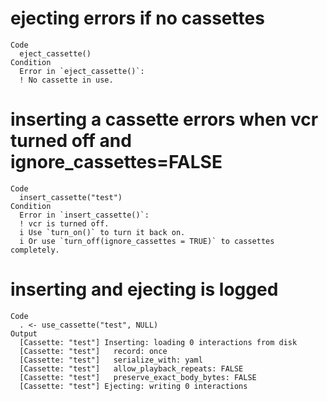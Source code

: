 # ejecting errors if no cassettes

    Code
      eject_cassette()
    Condition
      Error in `eject_cassette()`:
      ! No cassette in use.

# inserting a cassette errors when vcr turned off and ignore_cassettes=FALSE

    Code
      insert_cassette("test")
    Condition
      Error in `insert_cassette()`:
      ! vcr is turned off.
      i Use `turn_on()` to turn it back on.
      i Or use `turn_off(ignore_cassettes = TRUE)` to cassettes completely.

# inserting and ejecting is logged

    Code
      . <- use_cassette("test", NULL)
    Output
      [Cassette: "test"] Inserting: loading 0 interactions from disk
      [Cassette: "test"]   record: once
      [Cassette: "test"]   serialize_with: yaml
      [Cassette: "test"]   allow_playback_repeats: FALSE
      [Cassette: "test"]   preserve_exact_body_bytes: FALSE
      [Cassette: "test"] Ejecting: writing 0 interactions

